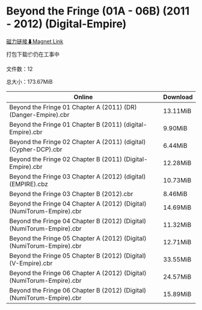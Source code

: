 # Beyond the Fringe (01A - 06B) (2011 - 2012) (Digital-Empire)

[磁力链接⬇Magnet Link](magnet:?xt=urn:btih:de40857ad5b6c8088213efb9e8998e0fb710d0de&dn=Beyond%20the%20Fringe%20%2801A%20-%2006B%29%20%282011%20-%202012%29%20%28Digital-Empire%29)

打包下载📦仍在工事中

文件数：12

总大小：173.67MiB

Online | Download
--- | ---
Beyond the Fringe 01 Chapter A (2011) (DR) (Danger-Empire).cbr | 13.11MiB
Beyond the Fringe 01 Chapter B (2011) (digital-Empire).cbr | 9.90MiB
Beyond the Fringe 02 Chapter A (2011) (digital) (Cypher-DCP).cbr | 6.44MiB
Beyond the Fringe 02 Chapter B (2011) (Digital-Empire).cbr | 12.28MiB
Beyond the Fringe 03 Chapter A (2012) (digital) (EMPIRE).cbz | 10.73MiB
Beyond the Fringe 03 Chapter B (2012).cbr | 8.46MiB
Beyond the Fringe 04 Chapter A (2012) (Digital) (NumiTorum-Empire).cbr | 14.69MiB
Beyond the Fringe 04 Chapter B (2012) (Digital) (NumiTorum-Empire).cbr | 11.32MiB
Beyond the Fringe 05 Chapter A (2012) (Digital) (NumiTorum-Empire).cbr | 12.71MiB
Beyond the Fringe 05 Chapter B (2012) (Digital) (V-Empire).cbr | 33.55MiB
Beyond the Fringe 06 Chapter A (2012) (Digital) (NumiTorum-Empire).cbr | 24.57MiB
Beyond the Fringe 06 Chapter B (2012) (Digital) (NumiTorum-Empire).cbr | 15.89MiB